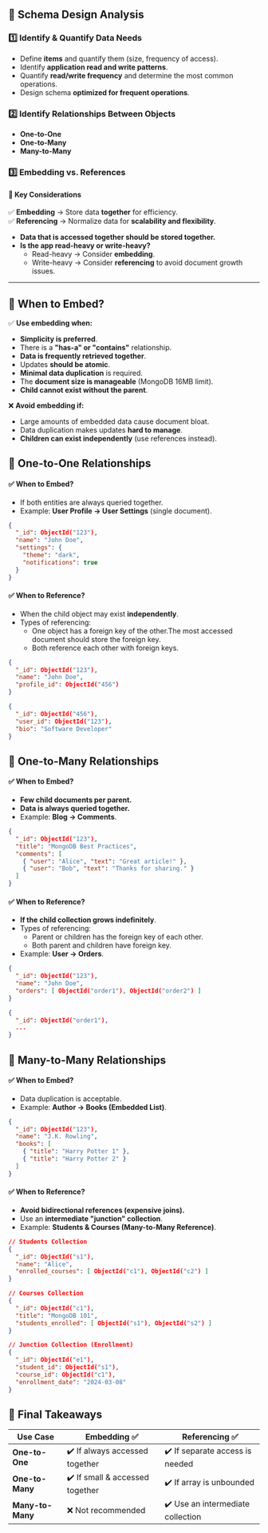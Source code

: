 ## 📌 Schema Design Analysis

### 1️⃣ Identify & Quantify Data Needs
- Define **items** and quantify them (size, frequency of access).
- Identify **application read and write patterns**.
- Quantify **read/write frequency** and determine the most common operations.
- Design schema **optimized for frequent operations**.

### 2️⃣ Identify Relationships Between Objects
- **One-to-One**  
- **One-to-Many**  
- **Many-to-Many**  

### 3️⃣ Embedding vs. References
#### 📍 Key Considerations
✅ **Embedding** → Store data **together** for efficiency.  
✅ **Referencing** → Normalize data for **scalability and flexibility**.

- **Data that is accessed together should be stored together.**
- **Is the app read-heavy or write-heavy?**  
  - Read-heavy → Consider **embedding**.  
  - Write-heavy → Consider **referencing** to avoid document growth issues.

---

## 📌 When to Embed?
✅ **Use embedding when:**
- **Simplicity is preferred**.
- There is a **"has-a" or "contains"** relationship.
- **Data is frequently retrieved together**.
- Updates **should be atomic**.
- **Minimal data duplication** is required.
- The **document size is manageable** (MongoDB 16MB limit).
- **Child cannot exist without the parent**.

❌ **Avoid embedding if:**
- Large amounts of embedded data cause document bloat.
- Data duplication makes updates **hard to manage**.
- **Children can exist independently** (use references instead).

## 📌 One-to-One Relationships
#### ✅ When to Embed?
- If both entities are always queried together.
- Example: **User Profile → User Settings** (single document).

```json
{
  "_id": ObjectId("123"),
  "name": "John Doe",
  "settings": {
    "theme": "dark",
    "notifications": true
  }
}
```

#### ✅ When to Reference?
- When the child object may exist **independently**.
- Types of referencing:
  - One object has a foreign key of the other.The most accessed document should store the foreign key.
  - Both reference each other with foreign keys.

```json
{
  "_id": ObjectId("123"),
  "name": "John Doe",
  "profile_id": ObjectId("456")
}
```
```json
{
  "_id": ObjectId("456"),
  "user_id": ObjectId("123"),
  "bio": "Software Developer"
}
```

## 📌 One-to-Many Relationships
#### ✅ When to Embed?
- **Few child documents per parent.**
- **Data is always queried together.**
- Example: **Blog → Comments**.

```json
{
  "_id": ObjectId("123"),
  "title": "MongoDB Best Practices",
  "comments": [
    { "user": "Alice", "text": "Great article!" },
    { "user": "Bob", "text": "Thanks for sharing." }
  ]
}
```

#### ✅ When to Reference?
- **If the child collection grows indefinitely**.
- Types of referencing:
  - Parent or children has the foreign key of each other.
  - Both parent and children have foreign key.
- Example: **User → Orders**.

```json
{
  "_id": ObjectId("123"),
  "name": "John Doe",
  "orders": [ ObjectId("order1"), ObjectId("order2") ]
}
```

```json
{
  "_id": ObjectId("order1"),
  ...
}
```

## 📌 Many-to-Many Relationships
#### ✅ When to Embed?
- Data duplication is acceptable.
- Example: **Author → Books (Embedded List)**.

```json
{
  "_id": ObjectId("123"),
  "name": "J.K. Rowling",
  "books": [
    { "title": "Harry Potter 1" },
    { "title": "Harry Potter 2" }
  ]
}
```

#### ✅ When to Reference?
- **Avoid bidirectional references (expensive joins).**
- Use an **intermediate "junction" collection**.
- Example: **Students & Courses (Many-to-Many Reference)**.

```json
// Students Collection
{
  "_id": ObjectId("s1"),
  "name": "Alice",
  "enrolled_courses": [ ObjectId("c1"), ObjectId("c2") ]
}

// Courses Collection
{
  "_id": ObjectId("c1"),
  "title": "MongoDB 101",
  "students_enrolled": [ ObjectId("s1"), ObjectId("s2") ]
}

// Junction Collection (Enrollment)
{
  "_id": ObjectId("e1"),
  "student_id": ObjectId("s1"),
  "course_id": ObjectId("c1"),
  "enrollment_date": "2024-03-08"
}
```


## 📌 Final Takeaways
| **Use Case**     | **Embedding** ✅ | **Referencing** ✅ |
|------------------|----------------|-----------------|
| **One-to-One**   | ✔️ If always accessed together | ✔️ If separate access is needed |
| **One-to-Many**  | ✔️ If small & accessed together | ✔️ If array is unbounded |
| **Many-to-Many** | ❌ Not recommended | ✔️ Use an intermediate collection |
